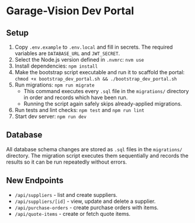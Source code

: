 # Garage-Vision Dev Portal

## Setup

1. Copy `.env.example` to `.env.local` and fill in secrets. The required variables are `DATABASE_URL` and `JWT_SECRET`.
2. Select the Node.js version defined in `.nvmrc`: `nvm use`
3. Install dependencies: `npm install`
4. Make the bootstrap script executable and run it to scaffold the portal:
   `chmod +x bootstrap_dev_portal.sh && ./bootstrap_dev_portal.sh`
5. Run migrations: `npm run migrate`
   - This command executes every `.sql` file in the `migrations/` directory in
     order and records which have been run.
   - Running the script again safely skips already-applied migrations.
6. Run tests and lint checks: `npm test` and `npm run lint`
7. Start dev server: `npm run dev`

## Database

All database schema changes are stored as `.sql` files in the `migrations/`
directory. The migration script executes them sequentially and records the
results so it can be run repeatedly without errors.

## New Endpoints

- `/api/suppliers` - list and create suppliers.
- `/api/suppliers/[id]` - view, update and delete a supplier.
- `/api/purchase-orders` - create purchase orders with items.
- `/api/quote-items` - create or fetch quote items.
